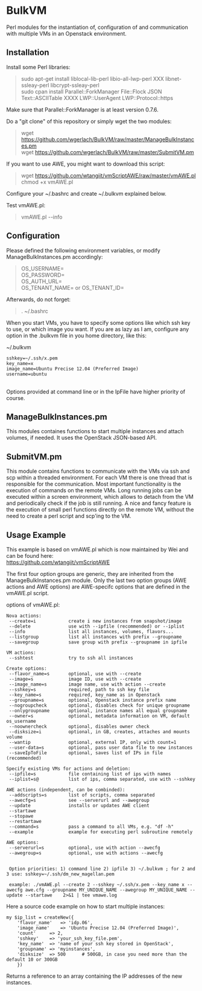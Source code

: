 BulkVM
======

Perl modules for the instantiation of, configuration of and communication with multiple VMs in an Openstack environment.

Installation
------------
Install some Perl libraries:
> sudo apt-get install liblocal-lib-perl libio-all-lwp-perl XXX libnet-ssleay-perl libcrypt-ssleay-perl<br>
> sudo cpan install Parallel::ForkManager File::Flock JSON Text::ASCIITable XXXX LWP::UserAgent LWP::Protocol::https<br>

Make sure that Parallel::ForkManager is at least version 0.7.6.

Do a "git clone" of this repository or simply wget the two modules:
> wget https://github.com/wgerlach/BulkVM/raw/master/ManageBulkInstances.pm<br>
> wget https://github.com/wgerlach/BulkVM/raw/master/SubmitVM.pm<br>

If you want to use AWE, you might want to download this script:<br>
> wget https://github.com/wtangiit/vmScriptAWE/raw/master/vmAWE.pl<br>
> chmod +x vmAWE.pl<br>

Configure your ~/.bashrc and create ~/.bulkvm explained below.<br>

Test vmAWE.pl:<br>
> vmAWE.pl --info


Configuration
-------------
Please defined the following environment variables, or modify ManageBulkInstances.pm accordingly:<br>
> OS_USERNAME=<br>
> OS_PASSWORD=<br>
> OS_AUTH_URL=<br>
> OS_TENANT_NAME= or OS_TENANT_ID=<br>

Afterwards, do not forget:
> . ~/.bashrc

When you start VMs, you have to specify some options like which ssh key to use, or which image you want. If you are as lazy as I am, configure any option in the .bulkvm file in you home directory, like this:<br>

~/.bulkvm<br>

    sshkey=~/.ssh/x.pem
    key_name=x
    image_name=Ubuntu Precise 12.04 (Preferred Image)
    username=ubuntu

<br>
Options provided at command line or in the IpFile have higher priority of course.

ManageBulkInstances.pm 
----------------------
This modules containes functions to start multiple instances and attach volumes, if needed. It uses the OpenStack JSON-based API.

SubmitVM.pm
-----------
This module contains functions to communicate with the VMs via ssh and scp within a threaded environment. For each VM there is one thread that is responsible for the communication. Most important functionality is the execution of commands on the remote VMs. Long running jobs can be executed within a screen environment, which allows to detach from the VM and periodically check if the job is still running.
A nice and fancy feature is the execution of small perl functions directly on the remote VM, without the need to create a perl script and scp'ing to the VM.



Usage Example
-------------
This example is based on vmAWE.pl which is now maintained by Wei and can be found here:<br>
https://github.com/wtangiit/vmScriptAWE<br>

The first four option groups are generic, they are inherited from the ManageBulkInstances.pm module. Only the last two option groups (AWE actions and AWE options) are AWE-specifc options that are defined in the vmAWE.pl script.

options of vmAWE.pl: 

    Nova actions:
     --create=i            create i new instances from snapshot/image
     --delete              use with --ipfile (recommended) or --iplist
     --info                list all instances, volumes, flavors...
     --listgroup           list all instances with prefix --groupname
     --savegroup           save group with prefix --groupname in ipfile

    VM actions:
     --sshtest             try to ssh all instances

    Create options:
     --flavor_name=s       optional, use with --create
     --image=s             image ID, use with --create
     --image_name=s        image name, use with action --create
     --sshkey=s            required, path to ssh key file
     --key_name=s          required, key_name as in Openstack
     --groupname=s         optional, Openstack instance prefix name
     --nogroupcheck        optional, disables check for unique groupname
     --onlygroupname       optional, instance names all equal groupname
     --owner=s             optional, metadata information on VM, default os_username
     --noownercheck        optional, disables owner check
     --disksize=i          optional, in GB, creates, attaches and mounts volume
     --wantip              optional, external IP, only with count=1
     --user-data=s         optional, pass user data file to new instances
     --saveIpToFile        optional, saves list of IPs in file (recommended)

    Specify existing VMs for actions and deletion:
     --ipfile=s            file containing list of ips with names
     --iplist=s@           list of ips, comma separated, use with --sshkey

    AWE actions (independent, can be combinded):
     --addscripts=s        list of scripts, comma separated
     --awecfg=s            see --serverurl and --awegroup
     --update              installs or updates AWE client
     --startawe            
     --stopawe             
     --restartawe          
     --command=s           pass a command to all VMs, e.g. "df -h"
     --example             example for executing perl subroutine remotely

    AWE options:
     --serverurl=s         optional, use with action --awecfg
     --awegroup=s          optional, use with actions --awecfg

 
     Option priorities: 1) command line 2) ipfile 3) ~/.bulkvm ; for 2 and 3 use: sshkey=~/.ssh/dm_new_magellan.pem
 
     example: ./vmAWE.pl --create 2 --sshkey ~/.ssh/x.pem --key_name x --awecfg awe.cfg --groupname MY_UNIQUE_NAME --awegroup MY_UNIQUE_NAME --update --startawe    2>&1 | tee vmawe.log

Here a source code example on how to start multiple instances:<br>

    my $ip_list = createNew({
        'flavor_name'	=> 'idp.06',
        'image_name'	=> 'Ubuntu Precise 12.04 (Preferred Image)',
        'count'		=> 2,
        'sshkey'	=> 'your_ssh_key_file.pem',
        'key_name'	=> 'name of your ssh key stored in OpenStack',
        'groupname'	=> 'myinstances',
        'disksize'	=> 500		# 500GB, in case you need more than the default 10 or 300GB
        })

Returns a reference to an array containing the IP addresses of the new instances.

